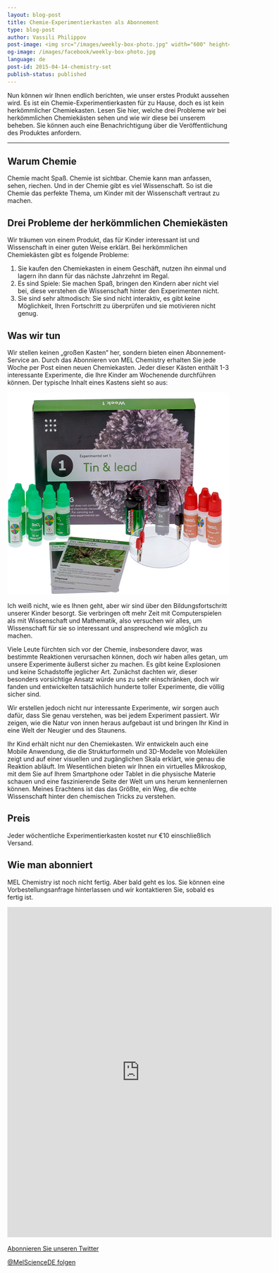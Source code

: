 ```yaml
---
layout: blog-post
title: Chemie-Experimentierkasten als Abonnement
type: blog-post
author: Vassili Philippov
post-image: <img src="/images/weekly-box-photo.jpg" width="600" height="459" alt="Weekly box content">
og-image: /images/facebook/weekly-box-photo.jpg
language: de
post-id: 2015-04-14-chemistry-set
publish-status: published
---
```

Nun können wir Ihnen endlich berichten, wie unser erstes Produkt aussehen wird. Es ist ein Chemie-Experimentierkasten für zu Hause, doch es ist kein herkömmlicher Chemiekasten. Lesen Sie hier, welche drei Probleme wir bei herkömmlichen Chemiekästen sehen und wie wir diese bei unserem beheben. Sie können auch eine Benachrichtigung über die Veröffentlichung des Produktes anfordern.

<!-- more -->

---

## Warum Chemie

Chemie macht Spaß. Chemie ist sichtbar. Chemie kann man anfassen, sehen, riechen. Und in der Chemie gibt es viel Wissenschaft. So ist die Chemie das perfekte Thema, um Kinder mit der Wissenschaft vertraut zu machen.

## Drei Probleme der herkömmlichen Chemiekästen

Wir träumen von einem Produkt, das für Kinder interessant ist und Wissenschaft in einer guten Weise erklärt. Bei herkömmlichen Chemiekästen gibt es folgende Probleme:

1. Sie kaufen den Chemiekasten in einem Geschäft, nutzen ihn einmal und lagern ihn dann für das nächste Jahrzehnt im Regal.
2. Es sind Spiele: Sie machen Spaß, bringen den Kindern aber nicht viel bei, diese verstehen die Wissenschaft hinter den Experimenten nicht.
3. Sie sind sehr altmodisch: Sie sind nicht interaktiv, es gibt keine Möglichkeit, Ihren Fortschritt zu überprüfen und sie motivieren nicht genug.

## Was wir tun

Wir stellen keinen „großen Kasten“ her, sondern bieten einen Abonnement-Service an. Durch das Abonnieren von MEL Chemistry erhalten Sie jede Woche per Post einen neuen Chemiekasten. Jeder dieser Kästen enthält 1-3 interessante Experimente, die Ihre Kinder am Wochenende durchführen können. Der typische Inhalt eines Kastens sieht so aus:

<img src="/images/weekly-box-photo.jpg" width="600" height="459" alt="Weekly box content">

Ich weiß nicht, wie es Ihnen geht, aber wir sind über den Bildungsfortschritt unserer Kinder besorgt. Sie verbringen oft mehr Zeit mit Computerspielen als mit Wissenschaft und Mathematik, also versuchen wir alles, um Wissenschaft für sie so interessant und ansprechend wie möglich zu machen. 

Viele Leute fürchten sich vor der Chemie, insbesondere davor, was bestimmte Reaktionen verursachen können, doch wir haben alles getan, um unsere Experimente äußerst sicher zu machen. Es gibt keine Explosionen und keine Schadstoffe jeglicher Art. Zunächst dachten wir, dieser besonders vorsichtige Ansatz würde uns zu sehr einschränken, doch wir fanden und entwickelten tatsächlich hunderte toller Experimente, die völlig sicher sind. 

Wir erstellen jedoch nicht nur interessante Experimente, wir sorgen auch dafür, dass Sie genau verstehen, was bei jedem Experiment passiert. Wir zeigen, wie die Natur von innen heraus aufgebaut ist und bringen Ihr Kind in eine Welt der Neugier und des Staunens.

Ihr Kind erhält nicht nur den Chemiekasten. Wir entwickeln auch eine Mobile Anwendung, die die Strukturformeln und 3D-Modelle von Molekülen zeigt und auf einer visuellen und zugänglichen Skala erklärt, wie genau die Reaktion abläuft. Im Wesentlichen bieten wir Ihnen ein virtuelles Mikroskop, mit dem Sie auf Ihrem Smartphone oder Tablet in die physische Materie schauen und eine faszinierende Seite der Welt um uns herum kennenlernen können. Meines Erachtens ist das das Größte, ein Weg, die echte Wissenschaft hinter den chemischen Tricks zu verstehen. 

## Preis

Jeder wöchentliche Experimentierkasten kostet nur €10 einschließlich Versand.

## Wie man abonniert

MEL Chemistry ist noch nicht fertig. Aber bald geht es los. Sie können eine Vorbestellungsanfrage hinterlassen und wir kontaktieren Sie, sobald es fertig ist.

<iframe src="https://docs.google.com/forms/d/1vGgO_Ati2XPOPo9CxRP9Gn1nLVXTGTdBEv5VC2VyQsQ/viewform?embedded=true" width="600" height="750" frameborder="0" marginheight="0" marginwidth="0">Loading...</iframe>

<a href="https://twitter.com/MelScienceDE">Abonnieren Sie unseren Twitter</a>

<!-- Begin Twitter follow -->
<a href="https://twitter.com/MelScienceDE" class="twitter-follow-button" data-show-count="false" data-lang="de" data-size="large">@MelScienceDE folgen</a>
<script>!function(d,s,id){var js,fjs=d.getElementsByTagName(s)[0],p=/^http:/.test(d.location)?'http':'https';if(!d.getElementById(id)){js=d.createElement(s);js.id=id;js.src=p+'://platform.twitter.com/widgets.js';fjs.parentNode.insertBefore(js,fjs);}}(document, 'script', 'twitter-wjs');</script>
<!-- End Twitter follow -->